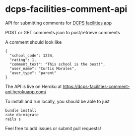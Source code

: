 # dcps-facilities-comment-api
API for submitting comments for [DCPS facilities app](https://github.com/cmgiven/dcps-facilities)

POST or GET comments.json to post/retrieve comments

A comment should look like
```
{
  "school_code": 1234,
  "rating": 1,
  "comment_text": "This school is the best!",
  "user_name": "Curtis Morales",
  "user_type": "parent"
}
```

The API is live on Heroku at https://dcps-facilities-comment-api.herokuapp.com/

To install and run locally, you should be able to just
```
bundle install
rake db:migrate
rails s
```

Feel free to add issues or submit pull requests!
